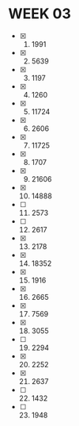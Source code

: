 # WEEK 03
- [x] 01. 1991
- [x] 02. 5639
- [x] 03. 1197
- [x] 04. 1260
- [x] 05. 11724
- [x] 06. 2606
- [x] 07. 11725
- [x] 08. 1707
- [x] 09. 21606
- [x] 10. 14888
- [ ] 11. 2573
- [ ] 12. 2617
- [x] 13. 2178
- [x] 14. 18352
- [x] 15. 1916
- [x] 16. 2665
- [x] 17. 7569
- [x] 18. 3055
- [ ] 19. 2294
- [x] 20. 2252
- [x] 21. 2637
- [ ] 22. 1432
- [ ] 23. 1948
